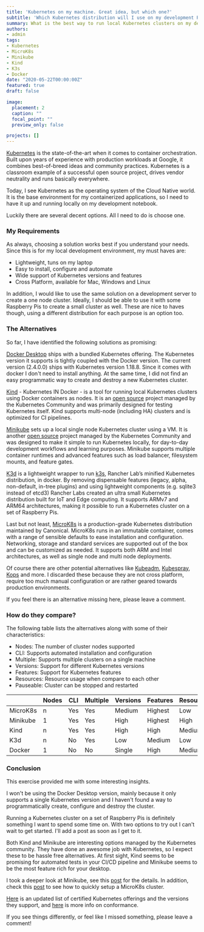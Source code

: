 ```yaml
---
title: 'Kubernetes on my machine. Great idea, but which one?'
subtitle: 'Which Kubernetes distribution will I use on my development PC?'
summary: What is the best way to run local Kubernetes clusters on my dev machine? A comparison of Docker vs Kind vs Minikube vs K3d vs MicroK8s.
authors:
- admin
tags:
- Kubernetes
- MicroK8s
- Minikube
- Kind
- K3s
- Docker
date: "2020-05-22T00:00:00Z"
featured: true
draft: false

image:
  placement: 2
  caption: ""
  focal_point: ""
  preview_only: false

projects: []
---
```


[Kubernetes](https://kubernetes.io) is the state-of-the-art when it comes to container orchestration.  
Built upon years of experience with production workloads at Google, it combines best-of-breed ideas and community practices.
Kubernetes is a classroom example of a successful open source project, drives vendor neutrality and runs basically everywhere.

Today, I see Kubernetes as the operating system of the Cloud Native world.
It is the base environment for my containerized applications, so I need to have it up and running locally on my development notebook.

Luckily there are several decent options. All I need to do is choose one.

### My Requirements

As always, choosing a solution works best if you understand your needs.
Since this is for my local development environment, my must haves are:
* Lightweight, tuns on my laptop
* Easy to install, configure and automate
* Wide support of Kubernetes versions and features
* Cross Platform, available for Mac, Windows and Linux

In addition, I would like to use the same solution on a development server to create a one node cluster.
Ideally, I should be able to use it with some Raspberry Pis to create a small cluster as well.
These are nice to haves though, using a different distribution for each purpose is an option too.

### The Alternatives

So far, I have identified the following solutions as promising:

[Docker Desktop](https://www.docker.com/blog/kubernetes-is-now-available-in-docker-desktop-stable-channel/) ships with a bundled Kubernetes offering.
The Kubernetes version it supports is tightly coupled with the Docker version. The current version (2.4.0.0) ships with Kubernetes version 1.18.8.
Since it comes with docker I don't need to install anything. At the same time, I did not find an easy programmatic way to create and destroy a new Kubernetes cluster.

[Kind](https://kind.sigs.k8s.io) - Kubernetes IN Docker - is a tool for running local Kubernetes clusters using Docker containers as nodes.
It is an [open source](https://github.com/kubernetes-sigs/kind) project managed by the Kubernetes Community and was primarily designed for testing Kubernetes itself.
Kind supports multi-node (including HA) clusters and is optimized for CI pipelines. 

[Minikube](https://minikube.sigs.k8s.io/docs/) sets up a local single node Kubernetes cluster using a VM.
It is another [open source](https://github.com/kubernetes/minikube) project managed by the Kubernetes Community and was designed to make it simple to run Kubernetes locally, for day-to-day development workflows and learning purposes.
Minikube supports multiple container runtimes and advanced features such as load balancer, filesystem mounts, and feature gates.

[K3d](https://k3d.io) is a lightweight wrapper to run [k3s](https://k3s.io), Rancher Lab’s minified Kubernetes distribution, in docker.
By removing dispensable features (legacy, alpha, non-default, in-tree plugins) and using lightweight components (e.g. sqlite3 instead of etcd3) Rancher Labs created an ultra small Kubernetes distribution built for IoT and Edge computing. It supports ARMv7 and ARM64 architectures, making it possible to run a Kubernetes cluster on a set of Raspberry Pis.

Last but not least, [MicroK8s](https://microk8s.io) is a production-grade Kubernetes distribution maintained by Canonical.
MicroK8s runs in an immutable container, comes with a range of sensible defaults to ease installation and configuration.
Networking, storage and standard services are supported out of the box and can be customized as needed.
It supports both ARM and Intel architectures, as well as single node and multi node deployments. 

Of course there are other potential alternatives like [Kubeadm](https://kubernetes.io/docs/reference/setup-tools/kubeadm/kubeadm/), [Kubespray](https://kubespray.io),  [Kops](https://kops.sigs.k8s.io) and more. I discarded these because they are not cross platform, require too much manual configuration or are rather geared towards production environments.

If you feel there is an alternative missing here, please leave a comment.
  

### How do they compare?

The following table lists the alternatives along with some of their characteristics:
* Nodes: The number of cluster nodes supported
* CLI: Supports automated installation and configuration
* Multiple: Supports multiple clusters on a single machine
* Versions: Support for different Kubernetes versions
* Features: Support for Kubernetes features
* Resources: Resource usage when compare to each other
* Pauseable: Cluster can be stopped and restarted


|           | Nodes | CLI   | Multiple | Versions | Features | Resources | Pauseable |
|---------- | ----- | ----- | -------- | -------- | -------- | --------- | --------- | 
| MicroK8s  |  n    |  Yes  | Yes      | Medium   | Highest  | Low       | Yes       |
| Minikube  |  1    |  Yes  | Yes      | High     | Highest  | High      | Yes       |
| Kind      |  n    |  Yes  | Yes      | High     | High     | Medium    | No        |
| K3d       |  n    |  No   | Yes      | Low      | Medium   | Low       | No        |
| Docker    |  1    |  No   | No       | Single   | High     | Medium    | Yes       |


### Conclusion

This exercise provided me with some interesting insights.

I won't be using the Docker Desktop version, mainly because it only supports a single Kubernetes version and I haven't found a way to programmatically create, configure and destroy the cluster.

Running a Kubernetes cluster on a set of Raspberry Pis is definitely something I want to spend some time on.
With two options to try out I can't wait to get started. I'll add a post as soon as I get to it.

Both Kind and Minikube are interesting options managed by the Kubernetes community.
They have done an awesome job with Kubernetes, so I expect these to be hassle free alternatives.
At first sight, Kind seems to be promising for automated tests in your CI/CD pipeline and Minikube seems to be the most feature rich for your desktop.

I took a deeper look at Minikube, see this [post](/post/minikube-kubernetes) for the details.
In addition, check this [post](/post/microk8s-kubernetes) to see how to quickly setup a MicroK8s cluster.

[Here](https://docs.google.com/spreadsheets/d/1LxSqBzjOxfGx3cmtZ4EbB_BGCxT_wlxW_xgHVVa23es/edit#gid=0) is an updated list of certified Kubernetes offerings and the versions they support, and [here](https://github.com/cncf/k8s-conformance) is more info on conformance.

If you see things differently, or feel like I missed something, please leave a comment!

